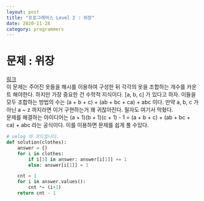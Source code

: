 ```yaml
---
layout: post
title: "프로그래머스 Level 2 : 위장"
date: 2020-11-28
category: programmers
---
```

# 문제 : 위장
[링크](https://programmers.co.kr/learn/courses/30/lessons/42578)   
이 문제는 주어진 옷들을 해시를 이용하여 구성한 뒤 각각의 옷을 조합하는 개수를 카운트 해야한다. 하지만 가장 중요한 건 수학적 지식이다. [a, b, c] 가 있다고 하자. 이들을 모두 조합하는 방법의 수는 (a + b + c) + (ab + bc + ca) + abc 이다. 만약 a, b, c 가 아닌 a ~ z 까지라면 이거 구현하는거 꽤 귀찮아진다. 필자도 여기서 막혔다.    
문제를 해결하는 아이디어는 (a + 1)(b + 1)(c + 1) - 1 = (a + b + c) + (ab + bc + ca) + abc 라는 공식이다. 이를 이용하면 문제를 쉽게 풀 수있다.   
```python
# velog 의 코드입니다.
def solution(clothes):
    answer = {}
    for i in clothes:
        if i[1] in answer: answer[i[1]] += 1
        else: answer[i[1]] = 1

    cnt = 1
    for i in answer.values():
        cnt *= (i+1)
    return cnt - 1
```

